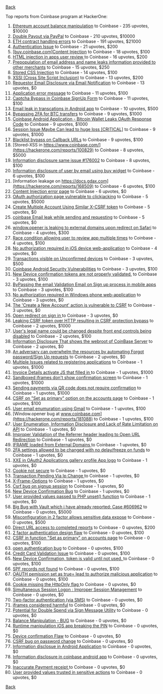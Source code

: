 [Back](../README.md)

Top reports from Coinbase program at HackerOne:

1. [Ethereum account balance manipulation](https://hackerone.com/reports/300748) to Coinbase - 235 upvotes, $10000
2. [Double Payout via PayPal](https://hackerone.com/reports/307239) to Coinbase - 210 upvotes, $10000
3. [ETH contract handling errors](https://hackerone.com/reports/328526) to Coinbase - 191 upvotes, $21000
4. [Authentication Issue](https://hackerone.com/reports/176979) to Coinbase - 21 upvotes, $200
5. [[buy.coinbase.com]Content Injection](https://hackerone.com/reports/218680) to Coinbase - 18 upvotes, $100
6. [HTML injection in apps user review ](https://hackerone.com/reports/104543) to Coinbase - 16 upvotes, $200
7. [Prepopulation of email address and name leaks information provided to other merchants](https://hackerone.com/reports/316290) to Coinbase - 15 upvotes, $250
8. [Stored CSS Injection](https://hackerone.com/reports/315865) to Coinbase - 14 upvotes, $100
9. [XSSI (Cross Site Script Inclusion)](https://hackerone.com/reports/118631) to Coinbase - 13 upvotes, $200
10. [Requestor Email Disclosure via Email Notification](https://hackerone.com/reports/202361) to Coinbase - 13 upvotes, $0
11. [Application error message](https://hackerone.com/reports/147577) to Coinbase - 11 upvotes, $100
12. [Captcha Bypass in Coinbase SignUp Form](https://hackerone.com/reports/246801) to Coinbase - 11 upvotes, $100
13. [Email leak in transcations in Android app](https://hackerone.com/reports/126376) to Coinbase - 10 upvotes, $500
14. [Bypassing 2FA for BTC transfers](https://hackerone.com/reports/10554) to Coinbase - 9 upvotes, $1000
15. [Coinbase Android Application - Bitcoin Wallet Leaks OAuth Response Code](https://hackerone.com/reports/5314) to Coinbase - 9 upvotes, $1000
16. [Session Issue Maybe Can lead to huge loss [CRITICAL]](https://hackerone.com/reports/112496) to Coinbase - 9 upvotes, $1000
17. [Blacklist bypass on Callback URLs](https://hackerone.com/reports/53004) to Coinbase - 9 upvotes, $100
18. [Stored-XSS in https://www.coinbase.com/](https://hackerone.com/reports/100829) to Coinbase - 8 upvotes, $5000
19. [Information disclosure same issue #176002](https://hackerone.com/reports/248599) to Coinbase - 8 upvotes, $100
20. [Information disclosure of user by email using buy widget](https://hackerone.com/reports/176002) to Coinbase - 6 upvotes, $100
21. [Information leakage on https://docs.gdax.com](https://hackerone.com/reports/168509) to Coinbase - 6 upvotes, $100
22. [Content Injection error page](https://hackerone.com/reports/148952) to Coinbase - 6 upvotes, $0
23. [OAuth authorization page vulnerable to clickjacking](https://hackerone.com/reports/65825) to Coinbase - 5 upvotes, $5000
24. [Create Multiple Account Using Similar X-CSRF token](https://hackerone.com/reports/155726) to Coinbase - 5 upvotes, $0
25. [coinbase Email leak while sending and requesting](https://hackerone.com/reports/168289) to Coinbase - 5 upvotes, $0
26. [window.opener is leaking to external domains upon redirect on Safari](https://hackerone.com/reports/160498) to Coinbase - 4 upvotes, $300
27. [Race condition allowing user to review app multiple times](https://hackerone.com/reports/106360) to Coinbase - 4 upvotes, $100
28. [No authorization required in iOS device web-application](https://hackerone.com/reports/148538) to Coinbase - 4 upvotes, $0
29. [Transactions visible on Unconfirmed devices](https://hackerone.com/reports/100186) to Coinbase - 3 upvotes, $500
30. [Coinbase Android Security Vulnerabilities](https://hackerone.com/reports/5786) to Coinbase - 3 upvotes, $100
31. [New Device confirmation tokens are not properly validated.](https://hackerone.com/reports/30238) to Coinbase - 3 upvotes, $100
32. [ByPassing the email Validation Email on Sign up process in mobile apps](https://hackerone.com/reports/57764) to Coinbase - 3 upvotes, $100
33. [No authorization required in Windows phone web-application](https://hackerone.com/reports/148537) to Coinbase - 3 upvotes, $0
34. [The 'Create a New Account' action is vulnerable to CSRF](https://hackerone.com/reports/109810) to Coinbase - 3 upvotes, $0
35. [Open redirect on sign in ](https://hackerone.com/reports/231760) to Coinbase - 3 upvotes, $0
36. [Leaking CSRF token over HTTP resulting in CSRF protection bypass](https://hackerone.com/reports/15412) to Coinbase - 2 upvotes, $1000
37. [User's legal name could be changed despite front end controls being disabled](https://hackerone.com/reports/131192) to Coinbase - 2 upvotes, $100
38. [Information Disclosure That shows the webroot of CoinBase Server](https://hackerone.com/reports/5073) to Coinbase - 2 upvotes, $0
39. [An adversary can overwhelm the resources by automating Forgot password/Sign Up requests](https://hackerone.com/reports/119605) to Coinbase - 2 upvotes, $0
40. [Multiple Issues related to registering applications](https://hackerone.com/reports/5933) to Coinbase - 1 upvotes, $1000
41. [Invoice Details activate JS that filled in ](https://hackerone.com/reports/21034) to Coinbase - 1 upvotes, $1000
42. [Sandboxed iframes don't show confirmation screen](https://hackerone.com/reports/54733) to Coinbase - 1 upvotes, $1000
43. [Sending payments via QR code does not require confirmation](https://hackerone.com/reports/126784) to Coinbase - 1 upvotes, $1000
44. [CSRF on "Set as primary" option on the accounts page](https://hackerone.com/reports/10563) to Coinbase - 1 upvotes, $100
45. [User email enumuration using Gmail](https://hackerone.com/reports/90308) to Coinbase - 1 upvotes, $100
46. [Window.opener bug at www.coinbase.com](https://hackerone.com/reports/181088) to Coinbase - 1 upvotes, $100
47. [User Enumeration, Information Disclosure and Lack of Rate Limitation on API](https://hackerone.com/reports/5200) to Coinbase - 1 upvotes, $0
48. [Improper Validation of the Referrer header leading to Open URL Redirection](https://hackerone.com/reports/5199) to Coinbase - 1 upvotes, $0
49. [IFRAME loaded from External Domains  ](https://hackerone.com/reports/5205) to Coinbase - 1 upvotes, $0
50. [2FA settings allowed to be changed with no delay/freeze on funds](https://hackerone.com/reports/16696) to Coinbase - 1 upvotes, $0
51. [XXE in OAuth2 Applications gallery profile App logo](https://hackerone.com/reports/104620) to Coinbase - 1 upvotes, $0
52. [Cookie not secure](https://hackerone.com/reports/140742) to Coinbase - 1 upvotes, $0
53. [Transaction Pending Via  Ip Change ](https://hackerone.com/reports/143541) to Coinbase - 1 upvotes, $0
54. [X-Frame-Options](https://hackerone.com/reports/237071) to Coinbase - 1 upvotes, $0
55. [Csrf bug on signup session](https://hackerone.com/reports/230428) to Coinbase - 1 upvotes, $0
56. [New Device Confirmation Bug](https://hackerone.com/reports/266288) to Coinbase - 1 upvotes, $0
57. [User provided values passed to PHP unset() function](https://hackerone.com/reports/292500) to Coinbase - 1 upvotes, $0
58. [Big Bug with Vault which i have already reported: Case #606962](https://hackerone.com/reports/65084) to Coinbase - 0 upvotes, $5000
59. [Misconfiguration in 2 factor allows sensitive data expose](https://hackerone.com/reports/119129) to Coinbase - 0 upvotes, $500
60. [Direct URL access to completed reports](https://hackerone.com/reports/109815) to Coinbase - 0 upvotes, $200
61. [2 factor authentication design flaw](https://hackerone.com/reports/7369) to Coinbase - 0 upvotes, $100
62. [CSRF in function "Set as primary" on  accounts page](https://hackerone.com/reports/10829) to Coinbase - 0 upvotes, $100
63. [open authentication bug](https://hackerone.com/reports/48065) to Coinbase - 0 upvotes, $100
64. [Credit Card Validation Issue](https://hackerone.com/reports/29234) to Coinbase - 0 upvotes, $100
65. [New Device Confirmation, token is valid until not used. ](https://hackerone.com/reports/36594) to Coinbase - 0 upvotes, $100
66. [SPF records not found](https://hackerone.com/reports/92740) to Coinbase - 0 upvotes, $100
67. [OAUTH pemission set as true= lead to authorize malicious application](https://hackerone.com/reports/87561) to Coinbase - 0 upvotes, $100
68. [ Cookie missing the HttpOnly flag  ](https://hackerone.com/reports/5204) to Coinbase - 0 upvotes, $0
69. [Simultaneous Session Logon : Improper Session Management](https://hackerone.com/reports/11722) to Coinbase - 0 upvotes, $0
70. [Two-factor authentication (via SMS)](https://hackerone.com/reports/66223) to Coinbase - 0 upvotes, $0
71. [iframes considered harmful](https://hackerone.com/reports/55827) to Coinbase - 0 upvotes, $0
72. [Potential for Double Spend via Sign Message Utility](https://hackerone.com/reports/106315) to Coinbase - 0 upvotes, $0
73. [Balance Manipulation - BUG](https://hackerone.com/reports/94925) to Coinbase - 0 upvotes, $0
74. [Runtime manipulation iOS app breaking the PIN](https://hackerone.com/reports/80512) to Coinbase - 0 upvotes, $0
75. [Device confirmation Flaw](https://hackerone.com/reports/254869) to Coinbase - 0 upvotes, $0
76. [CSRF bug on password change](https://hackerone.com/reports/230436) to Coinbase - 0 upvotes, $0
77. [Information disclosue in Android Application](https://hackerone.com/reports/201855) to Coinbase - 0 upvotes, $0
78. [ Information disclosure in coinbase android app](https://hackerone.com/reports/192197) to Coinbase - 0 upvotes, $0
79. [Inaccurate Payment receipt ](https://hackerone.com/reports/121417) to Coinbase - 0 upvotes, $0
80. [User provided values trusted in sensitive actions](https://hackerone.com/reports/327867) to Coinbase - 0 upvotes, $0


[Back](../README.md)